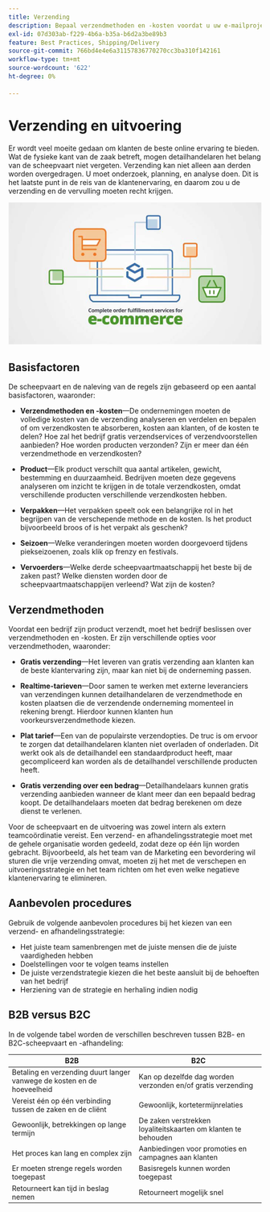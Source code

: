 ```yaml
---
title: Verzending
description: Bepaal verzendmethoden en -kosten voordat u uw e-mailproject voltooit.
exl-id: 07d303ab-f229-4b6a-b35a-b6d2a3be89b3
feature: Best Practices, Shipping/Delivery
source-git-commit: 766bd4e4e6a31157836770270cc3ba310f142161
workflow-type: tm+mt
source-wordcount: '622'
ht-degree: 0%

---
```


# Verzending en uitvoering

Er wordt veel moeite gedaan om klanten de beste online ervaring te bieden. Wat de fysieke kant van de zaak betreft, mogen detailhandelaren het belang van de scheepvaart niet vergeten. Verzending kan niet alleen aan derden worden overgedragen. U moet onderzoek, planning, en analyse doen. Dit is het laatste punt in de reis van de klantenervaring, en daarom zou u de verzending en de vervulling moeten recht krijgen.

![Scheepvaart- en afhandelingsdiagram](../../assets/playbooks/shipping-fulfillment.png)

## Basisfactoren

De scheepvaart en de naleving van de regels zijn gebaseerd op een aantal basisfactoren, waaronder:

- **Verzendmethoden en -kosten**—De ondernemingen moeten de volledige kosten van de verzending analyseren en verdelen en bepalen of om verzendkosten te absorberen, kosten aan klanten, of de kosten te delen? Hoe zal het bedrijf gratis verzendservices of verzendvoorstellen aanbieden? Hoe worden producten verzonden? Zijn er meer dan één verzendmethode en verzendkosten?

- **Product**—Elk product verschilt qua aantal artikelen, gewicht, bestemming en duurzaamheid. Bedrijven moeten deze gegevens analyseren om inzicht te krijgen in de totale verzendkosten, omdat verschillende producten verschillende verzendkosten hebben.

- **Verpakken**—Het verpakken speelt ook een belangrijke rol in het begrijpen van de verschepende methode en de kosten. Is het product bijvoorbeeld broos of is het verpakt als geschenk?

- **Seizoen**—Welke veranderingen moeten worden doorgevoerd tijdens piekseizoenen, zoals klik op frenzy en festivals.

- **Vervoerders**—Welke derde scheepvaartmaatschappij het beste bij de zaken past? Welke diensten worden door de scheepvaartmaatschappijen verleend? Wat zijn de kosten?

## Verzendmethoden

Voordat een bedrijf zijn product verzendt, moet het bedrijf beslissen over verzendmethoden en -kosten. Er zijn verschillende opties voor verzendmethoden, waaronder:

- **Gratis verzending**—Het leveren van gratis verzending aan klanten kan de beste klantervaring zijn, maar kan niet bij de onderneming passen.

- **Realtime-tarieven**—Door samen te werken met externe leveranciers van verzendingen kunnen detailhandelaren de verzendmethode en kosten plaatsen die de verzendende onderneming momenteel in rekening brengt. Hierdoor kunnen klanten hun voorkeursverzendmethode kiezen.

- **Plat tarief**—Een van de populairste verzendopties. De truc is om ervoor te zorgen dat detailhandelaren klanten niet overladen of onderladen. Dit werkt ook als de detailhandel een standaardproduct heeft, maar gecompliceerd kan worden als de detailhandel verschillende producten heeft.

- **Gratis verzending over een bedrag**—Detailhandelaars kunnen gratis verzending aanbieden wanneer de klant meer dan een bepaald bedrag koopt. De detailhandelaars moeten dat bedrag berekenen om deze dienst te verlenen.

Voor de scheepvaart en de uitvoering was zowel intern als extern teamcoördinatie vereist. Een verzend- en afhandelingsstrategie moet met de gehele organisatie worden gedeeld, zodat deze op één lijn worden gebracht. Bijvoorbeeld, als het team van de Marketing een bevordering wil sturen die vrije verzending omvat, moeten zij het met de verschepen en uitvoeringsstrategie en het team richten om het even welke negatieve klantenervaring te elimineren.

## Aanbevolen procedures

Gebruik de volgende aanbevolen procedures bij het kiezen van een verzend- en afhandelingsstrategie:

- Het juiste team samenbrengen met de juiste mensen die de juiste vaardigheden hebben
- Doelstellingen voor te volgen teams instellen
- De juiste verzendstrategie kiezen die het beste aansluit bij de behoeften van het bedrijf
- Herziening van de strategie en herhaling indien nodig

## B2B versus B2C

In de volgende tabel worden de verschillen beschreven tussen B2B- en B2C-scheepvaart en -afhandeling:

| B2B | B2C |
|----------------------------------------------------------------------------------------------|------------------------------------------------------|
| Betaling en verzending duurt langer vanwege de kosten en de hoeveelheid | Kan op dezelfde dag worden verzonden en/of gratis verzending |
| Vereist één op één verbinding tussen de zaken en de cliënt | Gewoonlijk, kortetermijnrelaties |
| Gewoonlijk, betrekkingen op lange termijn | De zaken verstrekken loyaliteitskaarten om klanten te behouden |
| Het proces kan lang en complex zijn | Aanbiedingen voor promoties en campagnes aan klanten |
| Er moeten strenge regels worden toegepast | Basisregels kunnen worden toegepast |
| Retourneert kan tijd in beslag nemen | Retourneert mogelijk snel |
